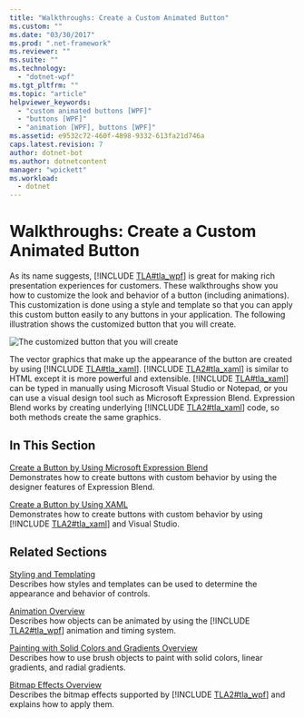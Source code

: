 ```yaml
---
title: "Walkthroughs: Create a Custom Animated Button"
ms.custom: ""
ms.date: "03/30/2017"
ms.prod: ".net-framework"
ms.reviewer: ""
ms.suite: ""
ms.technology: 
  - "dotnet-wpf"
ms.tgt_pltfrm: ""
ms.topic: "article"
helpviewer_keywords: 
  - "custom animated buttons [WPF]"
  - "buttons [WPF]"
  - "animation [WPF], buttons [WPF]"
ms.assetid: e9532c72-460f-4898-9332-613fa21d746a
caps.latest.revision: 7
author: dotnet-bot
ms.author: dotnetcontent
manager: "wpickett"
ms.workload: 
  - dotnet
---
```

# Walkthroughs: Create a Custom Animated Button
As its name suggests, [!INCLUDE [TLA#tla_wpf](../../../../includes/tlasharptla-wpf-md.md)] is great for making rich presentation experiences for customers. These walkthroughs show you how to customize the look and behavior of a button (including animations). This customization is done using a style and template so that you can apply this custom button easily to any buttons in your application. The following illustration shows the customized button that you will create.  
  
 ![The customized button that you will create](../../../../docs/framework/wpf/controls/media/custom-button-blend-intro.jpg "custom_button_blend_Intro")  
  
 The vector graphics that make up the appearance of the button are created by using [!INCLUDE [TLA#tla_xaml](../../../../includes/tlasharptla-xaml-md.md)]. [!INCLUDE [TLA2#tla_xaml](../../../../includes/tla2sharptla-xaml-md.md)] is similar to HTML except it is more powerful and extensible. [!INCLUDE [TLA#tla_xaml](../../../../includes/tlasharptla-xaml-md.md)] can be typed in manually using Microsoft Visual Studio or Notepad, or you can use a visual design tool such as Microsoft Expression Blend. Expression Blend works by creating underlying [!INCLUDE [TLA2#tla_xaml](../../../../includes/tla2sharptla-xaml-md.md)] code, so both methods create the same graphics.  
  
## In This Section  
 [Create a Button by Using Microsoft Expression Blend](../../../../docs/framework/wpf/controls/walkthrough-create-a-button-by-using-microsoft-expression-blend.md)  
 Demonstrates how to create buttons with custom behavior by using the designer features of Expression Blend.  
  
 [Create a Button by Using XAML](../../../../docs/framework/wpf/controls/walkthrough-create-a-button-by-using-xaml.md)  
 Demonstrates how to create buttons with custom behavior by using [!INCLUDE [TLA2#tla_xaml](../../../../includes/tla2sharptla-xaml-md.md)] and Visual Studio.  
  
## Related Sections  
 [Styling and Templating](../../../../docs/framework/wpf/controls/styling-and-templating.md)  
 Describes how styles and templates can be used to determine the appearance and behavior of controls.  
  
 [Animation Overview](../../../../docs/framework/wpf/graphics-multimedia/animation-overview.md)  
 Describes how objects can be animated by using the [!INCLUDE [TLA2#tla_wpf](../../../../includes/tla2sharptla-wpf-md.md)] animation and timing system.  
  
 [Painting with Solid Colors and Gradients Overview](../../../../docs/framework/wpf/graphics-multimedia/painting-with-solid-colors-and-gradients-overview.md)  
 Describes how to use brush objects to paint with solid colors, linear gradients, and radial gradients.  
  
 [Bitmap Effects Overview](../../../../docs/framework/wpf/graphics-multimedia/bitmap-effects-overview.md)  
 Describes the bitmap effects supported by [!INCLUDE [TLA2#tla_wpf](../../../../includes/tla2sharptla-wpf-md.md)] and explains how to apply them.
